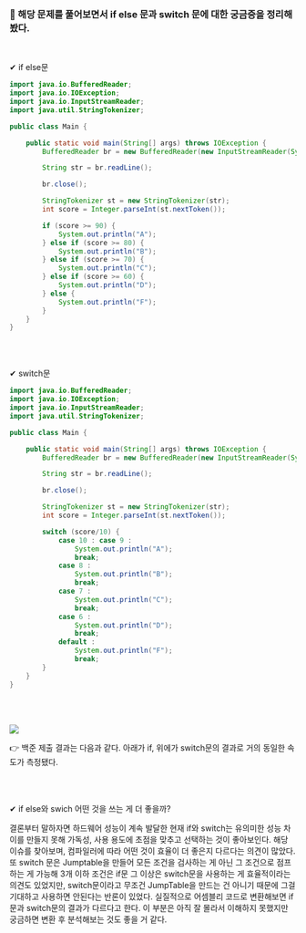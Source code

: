 ### 💎 해당 문제를 풀어보면서 if else 문과 switch 문에 대한 궁금증을 정리해봤다.

<br/>

✔ if else문 
```java
import java.io.BufferedReader;
import java.io.IOException;
import java.io.InputStreamReader;
import java.util.StringTokenizer;

public class Main {

    public static void main(String[] args) throws IOException {
        BufferedReader br = new BufferedReader(new InputStreamReader(System.in));

        String str = br.readLine();

        br.close();

        StringTokenizer st = new StringTokenizer(str);
        int score = Integer.parseInt(st.nextToken());

        if (score >= 90) {
            System.out.println("A");
        } else if (score >= 80) {
            System.out.println("B");
        } else if (score >= 70) {
            System.out.println("C");
        } else if (score >= 60) {
            System.out.println("D");
        } else {
            System.out.println("F");
        }
    }
}
```

<br/><br/>

✔ switch문
```java
import java.io.BufferedReader;
import java.io.IOException;
import java.io.InputStreamReader;
import java.util.StringTokenizer;

public class Main {

    public static void main(String[] args) throws IOException {
        BufferedReader br = new BufferedReader(new InputStreamReader(System.in));

        String str = br.readLine();

        br.close();

        StringTokenizer st = new StringTokenizer(str);
        int score = Integer.parseInt(st.nextToken());

        switch (score/10) {
            case 10 : case 9 :
                System.out.println("A");
                break;
            case 8 :
                System.out.println("B");
                break;
            case 7 :
                System.out.println("C");
                break;
            case 6 :
                System.out.println("D");
                break;
            default :
                System.out.println("F");
                break;
        }
    }
}
```

<br/><br/>

<img src="https://github.com/TodayOneStep/BAEKJOON/assets/140144634/c31df21b-52b2-43ef-8a20-17f74953a3b1" with="100%"/>

👉 백준 제출 결과는 다음과 같다. 아래가 if, 위에가 switch문의 결과로 거의 동일한 속도가 측정됐다.

<br/><br/>

✔ if else와 swich 어떤 것을 쓰는 게 더 좋을까?

결론부터 말하자면 하드웨어 성능이 계속 발달한 현재 if와 switch는 유의미한 성능 차이를 만들지 못해 가독성, 사용 용도에 초점을 맞추고 선택하는 것이 좋아보인다. 해당 이슈를 찾아보며, 컴파일러에 따라 어떤 것이 효율이 더 좋은지 다르다는 의견이 많았다. 또 switch 문은 Jumptable을 만들어 모든 조건을 검사하는 게 아닌 그 조건으로 점프하는 게 가능해 3개 이하 조건은 if문 그 이상은 switch문을 사용하는 게 효율적이라는 의견도 있었지만, switch문이라고 무조건 JumpTable을 만드는 건 아니기 때문에 그걸 기대하고 사용하면 안된다는 반론이 있었다. 실질적으로 어셈블리 코드로 변환해보면 if문과 switch문의 결과가 다르다고 한다. 이 부분은 아직 잘 몰라서 이해하지 못했지만 궁금하면 변환 후 분석해보는 것도 좋을 거 같다.

<br/><br/>
